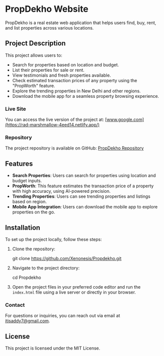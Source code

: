 
# PropDekho Website

PropDekho is a real estate web application that helps users find, buy, rent, and list properties across various locations.

## Project Description

This project allows users to:
- Search for properties based on location and budget.
- List their properties for sale or rent.
- View testimonials and fresh properties available.
- Check estimated transaction prices of any property using the "PropWorth" feature.
- Explore the trending properties in New Delhi and other regions.
- Download the mobile app for a seamless property browsing experience.

### Live Site
You can access the live version of the project at: [www.google.com](https://rad-marshmallow-4eed14.netlify.app/)

### Repository
The project repository is available on GitHub: [PropDekho Repository](https://github.com/Xenonesis/Propdekho)

## Features

- **Search Properties**: Users can search for properties using location and budget inputs.
- **PropWorth**: This feature estimates the transaction price of a property with high accuracy, using AI-powered precision.
- **Trending Properties**: Users can see trending properties and listings based on region.
- **Mobile App Integration**: Users can download the mobile app to explore properties on the go.

## Installation

To set up the project locally, follow these steps:

1. Clone the repository:
   
   git clone https://github.com/Xenonesis/Propdekho.git
   
2. Navigate to the project directory:
   
   cd Propdekho
   
3. Open the project files in your preferred code editor and run the `index.html` file using a live server or directly in your browser.

### Contact

For questions or inquiries, you can reach out via email at [itisaddy7@gmail.com](mailto:itisaddy7@gmail.com).

## License

This project is licensed under the MIT License.
